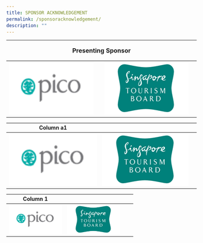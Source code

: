 ```yaml
---
title: SPONSOR ACKNOWLEDGEMENT
permalink: /sponsoracknowledgement/
description: ""
---
```

<table>
<thead><tr><th colspan="4"><p style="font-size: 16px; line-height: 15px"> Presenting Sponsor</p></th>
	</tr></thead>
	<tbody>
		<tr>
			<td colspan="1"><img src="/images/Testing%20Sizes/pico%20250%20x%20140.png" style="width:250px;height:140px;size:50%;"></td>
			<td><style>width:250px</style></td><td colspan="1"><img src="/images/Testing%20Sizes/stb%20250%20x%20140%201.png" style="width:250px;height:140px;"></td><td><style>width:250px</style></td>
		</tr>
	</tbody>
</table>
				

| Column a1| | |
| -------- | -------- | -------- | 
| <img src="/images/Testing%20Sizes/pico%20250%20x%20140.png" style="width:250px;height:140px;"> |  <img src="/images/Testing%20Sizes/stb%20250%20x%20140%201.png" style="width:250px;height:140px;">  |      | 


| Column 1 | | | |
| -------- | -------- | -------- | ---- |
| <img src="/images/Testing%20Sizes/pico%20250%20x%20140.png" style="width:140px;height:78px;"> |  <img src="/images/Testing%20Sizes/stb%20250%20x%20140%201.png" style="width:140px;height:78px;">  |      | |